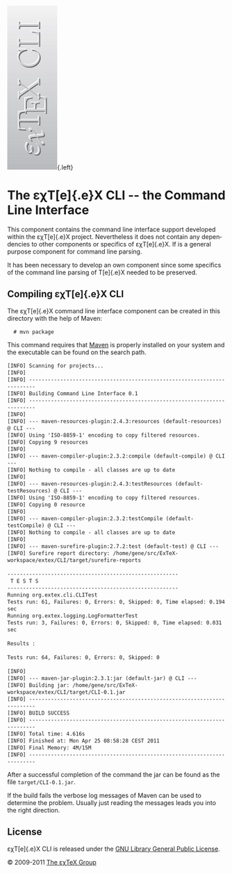 ![](src/images/ExTeX-CLI-side.png){.left}

The εχT[e]{.e}X CLI -- the Command Line Interface
=================================================

This component contains the command line interface support developed
within the εχT[e]{.e}X project. Never­the­less it does not contain any
de­pen­den­cies to other com­po­nents or spe­cifics of εχT[e]{.e}X. If
is a general purpose component for command line parsing.

It has been necessary to develop an own component since some specifics
of the command line parsing of T[e]{.e}X needed to be preserved.

Compiling εχT[e]{.e}X CLI
-------------------------

The εχT[e]{.e}X command line interface component can be created in this
directory with the help of Maven:

      # mvn package

This command requires that [Maven](http://maven.apache.org) is properly
installed on your system and the executable can be found on the search
path.

``` {.output}
[INFO] Scanning for projects...
[INFO]                                                                         
[INFO] ------------------------------------------------------------------------
[INFO] Building Command Line Interface 0.1
[INFO] ------------------------------------------------------------------------
[INFO] 
[INFO] --- maven-resources-plugin:2.4.3:resources (default-resources) @ CLI ---
[INFO] Using 'ISO-8859-1' encoding to copy filtered resources.
[INFO] Copying 9 resources
[INFO] 
[INFO] --- maven-compiler-plugin:2.3.2:compile (default-compile) @ CLI ---
[INFO] Nothing to compile - all classes are up to date
[INFO] 
[INFO] --- maven-resources-plugin:2.4.3:testResources (default-testResources) @ CLI ---
[INFO] Using 'ISO-8859-1' encoding to copy filtered resources.
[INFO] Copying 0 resource
[INFO] 
[INFO] --- maven-compiler-plugin:2.3.2:testCompile (default-testCompile) @ CLI ---
[INFO] Nothing to compile - all classes are up to date
[INFO] 
[INFO] --- maven-surefire-plugin:2.7.2:test (default-test) @ CLI ---
[INFO] Surefire report directory: /home/gene/src/ExTeX-workspace/extex/CLI/target/surefire-reports

-------------------------------------------------------
 T E S T S
-------------------------------------------------------
Running org.extex.cli.CLITest
Tests run: 61, Failures: 0, Errors: 0, Skipped: 0, Time elapsed: 0.194 sec
Running org.extex.logging.LogFormatterTest
Tests run: 3, Failures: 0, Errors: 0, Skipped: 0, Time elapsed: 0.031 sec

Results :

Tests run: 64, Failures: 0, Errors: 0, Skipped: 0

[INFO] 
[INFO] --- maven-jar-plugin:2.3.1:jar (default-jar) @ CLI ---
[INFO] Building jar: /home/gene/src/ExTeX-workspace/extex/CLI/target/CLI-0.1.jar
[INFO] ------------------------------------------------------------------------
[INFO] BUILD SUCCESS
[INFO] ------------------------------------------------------------------------
[INFO] Total time: 4.616s
[INFO] Finished at: Mon Apr 25 08:58:28 CEST 2011
[INFO] Final Memory: 4M/15M
[INFO] ------------------------------------------------------------------------
```

After a successful completion of the command the jar can be found as the
file `target/CLI-0.1.jar`.

If the build fails the verbose log messages of Maven can be used to
determine the problem. Usually just reading the messages leads you into
the right direction.

License
-------

εχT[e]{.e}X CLI is released under the [GNU Library General Public
License](LICENSE.html).

© 2009-2011 [The εχTeX Group](mailto:extex@dante.de)
